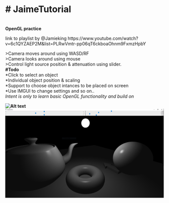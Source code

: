 <h1># JaimeTutorial</h1><br/>
<b>OpenGL practice</b><br/>
<p>link to playlist by @Jamieking
https://www.youtube.com/watch?v=6c1QYZAEP2M&list=PLRwVmtr-pp06qT6ckboaOhnm9FxmzHpbY </p>
>Camera moves around using WASD/RF<br/>
>Camera looks around using mouse<br/>
>Control light source position & attenuation using slider.<br/>
<b>#Todo</b><br/>
*Click to select an object<br/>
*Individual object position & scaling<br/>
*Support to choose object intances to be placed on screen<br/>
*Use IMGUI to change settings and so on..<br/>
<i>Intent is only to learn basic OpenGL functionality and build on</i><br/>

<b>![Alt text](relative/path/to/img.jpg?raw=true "Title")</b><br/>
![Alt text](GraphicsPad.PNG?raw=true "GUI")
